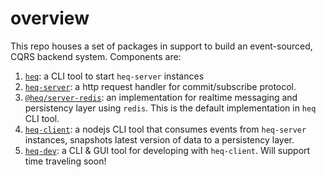# overview

This repo houses a set of packages in support to build an event-sourced, CQRS backend system. Components are:

1.  [`heq`](https://npm.im/heq): a CLI tool to start `heq-server` instances
2.  [`heq-server`](https://npm.im/heq-server): a http request handler for commit/subscribe protocol.
3.  [`@heq/server-redis`](https://npm.in/@heq/server-redis): an implementation for realtime messaging and persistency layer using `redis`. This is the default implementation in `heq` CLI tool.
4.  [`heq-client`](https://npm.im/heq-client): a nodejs CLI tool that consumes events from `heq-server` instances, snapshots latest version of data to a persistency layer.
5.  [`heq-dev`](https://npm.im/heq-dev): a CLI & GUI tool for developing with `heq-client`. Will support time traveling soon!
